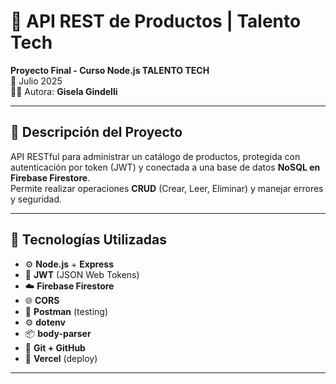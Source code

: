 # 🚀 API REST de Productos | Talento Tech

**Proyecto Final - Curso Node.js TALENTO TECH**  
📅 Julio 2025  
👩‍💻 Autora: **Gisela Gindelli**

---

## 📝 Descripción del Proyecto

API RESTful para administrar un catálogo de productos, protegida con autenticación por token (JWT) y conectada a una base de datos **NoSQL en Firebase Firestore**.  
Permite realizar operaciones **CRUD** (Crear, Leer, Eliminar) y manejar errores y seguridad.

---

## 🧰 Tecnologías Utilizadas

- ⚙️ **Node.js** + **Express**
- 🔐 **JWT** (JSON Web Tokens)
- ☁️ **Firebase Firestore**
- 🌐 **CORS**  
- 🧪 **Postman** (testing)
- ⚙️ **dotenv**
- 📦 **body-parser**
- 📁 **Git + GitHub**
- 🚀 **Vercel** (deploy)

---



